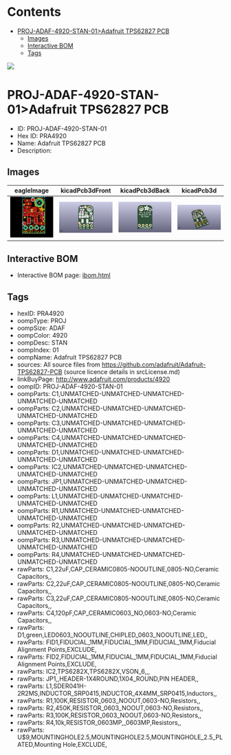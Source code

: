 



Contents
========

* [PROJ-ADAF-4920-STAN-01>Adafruit TPS62827 PCB](#proj-adaf-4920-stan-01adafruit-tps62827-pcb)
	* [Images](#images)
	* [Interactive BOM](#interactive-bom)
	* [Tags](#tags)
  
![][im]
# PROJ-ADAF-4920-STAN-01>Adafruit TPS62827 PCB

- ID: PROJ-ADAF-4920-STAN-01
- Hex ID: PRA4920
- Name: Adafruit TPS62827 PCB
- Description: 

## Images
  
  

|eagleImage|kicadPcb3dFront|kicadPcb3dBack|kicadPcb3d|
| :---: | :---: | :---: | :---: |
|[![eagleImage](eagleImage_140.png)](eagleImage_.png)|[![kicadPcb3dFront](kicadPcb3dFront_140.png)](kicadPcb3dFront_.png)|[![kicadPcb3dBack](kicadPcb3dBack_140.png)](kicadPcb3dBack_.png)|[![kicadPcb3d](kicadPcb3d_140.png)](kicadPcb3d_.png)|

## Interactive BOM

- Interactive BOM page: [ibom.html](kicad/bom/ibom.html)

## Tags

- hexID: PRA4920
- oompType: PROJ
- oompSize: ADAF
- oompColor: 4920
- oompDesc: STAN
- oompIndex: 01
- oompName: Adafruit TPS62827 PCB
- sources: All source files from https://github.com/adafruit/Adafruit-TPS62827-PCB (source licence details in srcLicense.md)
- linkBuyPage: http://www.adafruit.com/products/4920
- oompID: PROJ-ADAF-4920-STAN-01
- oompParts: C1,UNMATCHED-UNMATCHED-UNMATCHED-UNMATCHED-UNMATCHED
- oompParts: C2,UNMATCHED-UNMATCHED-UNMATCHED-UNMATCHED-UNMATCHED
- oompParts: C3,UNMATCHED-UNMATCHED-UNMATCHED-UNMATCHED-UNMATCHED
- oompParts: C4,UNMATCHED-UNMATCHED-UNMATCHED-UNMATCHED-UNMATCHED
- oompParts: D1,UNMATCHED-UNMATCHED-UNMATCHED-UNMATCHED-UNMATCHED
- oompParts: IC2,UNMATCHED-UNMATCHED-UNMATCHED-UNMATCHED-UNMATCHED
- oompParts: JP1,UNMATCHED-UNMATCHED-UNMATCHED-UNMATCHED-UNMATCHED
- oompParts: L1,UNMATCHED-UNMATCHED-UNMATCHED-UNMATCHED-UNMATCHED
- oompParts: R1,UNMATCHED-UNMATCHED-UNMATCHED-UNMATCHED-UNMATCHED
- oompParts: R2,UNMATCHED-UNMATCHED-UNMATCHED-UNMATCHED-UNMATCHED
- oompParts: R3,UNMATCHED-UNMATCHED-UNMATCHED-UNMATCHED-UNMATCHED
- oompParts: R4,UNMATCHED-UNMATCHED-UNMATCHED-UNMATCHED-UNMATCHED
- rawParts: C1,22uF,CAP_CERAMIC0805-NOOUTLINE,0805-NO,Ceramic Capacitors,,
- rawParts: C2,22uF,CAP_CERAMIC0805-NOOUTLINE,0805-NO,Ceramic Capacitors,,
- rawParts: C3,22uF,CAP_CERAMIC0805-NOOUTLINE,0805-NO,Ceramic Capacitors,,
- rawParts: C4,120pF,CAP_CERAMIC0603_NO,0603-NO,Ceramic Capacitors,,
- rawParts: D1,green,LED0603_NOOUTLINE,CHIPLED_0603_NOOUTLINE,LED,,
- rawParts: FID1,FIDUCIAL_1MM,FIDUCIAL_1MM,FIDUCIAL_1MM,Fiducial Alignment Points,EXCLUDE,
- rawParts: FID2,FIDUCIAL_1MM,FIDUCIAL_1MM,FIDUCIAL_1MM,Fiducial Alignment Points,EXCLUDE,
- rawParts: IC2,TPS6282X,TPS6282X,VSON_6,,,
- rawParts: JP1,,HEADER-1X4ROUND,1X04_ROUND,PIN HEADER,,
- rawParts: L1,SDER041H-2R2MS,INDUCTOR_SRP0415,INDUCTOR_4X4MM_SRP0415,Inductors,,
- rawParts: R1,100K,RESISTOR_0603_NOOUT,0603-NO,Resistors,,
- rawParts: R2,450K,RESISTOR_0603_NOOUT,0603-NO,Resistors,,
- rawParts: R3,100K,RESISTOR_0603_NOOUT,0603-NO,Resistors,,
- rawParts: R4,10k,RESISTOR_0603MP,_0603MP,Resistors,,
- rawParts: U$9,MOUNTINGHOLE2.5,MOUNTINGHOLE2.5,MOUNTINGHOLE_2.5_PLATED,Mounting Hole,EXCLUDE,



[im]: kicadPcb3d_450.png
